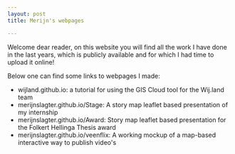 ```yaml
---
layout: post
title: Merijn's webpages

---
```


Welcome dear reader, on this website you will find all the work I have done in the last years, which is publicly available and for which I had time to upload it online!

Below one can find some links to webpages I made:

* wijland.github.io: a tutorial for using the GIS Cloud tool for the Wij.land team
* merijnslagter.github.io/Stage: A story map leaflet based presentation of my internship 
* merijnslagter.github.io/Award: Story map leaflet based presentation for the Folkert Hellinga Thesis award
* merijnslagter.github.io/veenflix: A working mockup of a map-based interactive way to publish video's



